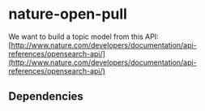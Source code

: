 # nature-open-pull

We want to build a topic model from this API: [http://www.nature.com/developers/documentation/api-references/opensearch-api/](http://www.nature.com/developers/documentation/api-references/opensearch-api/)

## Dependencies

